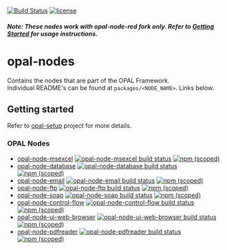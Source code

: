 [![Build Status](https://travis-ci.org/telligro/opal-nodes.svg?branch=master)](https://travis-ci.org/telligro/opal-nodes) [![license](https://img.shields.io/github/license/telligro/opal-nodes.svg)](LICENSE)

##### Note: These nodes work with opal-node-red fork only. Refer to [Getting Started](#getting-started) for usage instructions.

# opal-nodes
Contains the nodes that are part of the OPAL Framework.   
Individual README's can be found at ```packages/<NODE_NAME>```. Links below.
## Getting started
Refer to  [opal-setup](https://github.com/telligro/opal-setup) project for more details.
### OPAL Nodes

* [opal-node-msexcel](https://github.com/telligro/opal-nodes/tree/master/packages/opal-node-msexcel) 
[![opal-node-msexcel build status](https://frozen-fortress-98851.herokuapp.com/telligro/opal-nodes/1/badge?subject=build)](https://travis-ci.org/telligro/opal-nodes) [![npm (scoped)](https://img.shields.io/npm/v/@telligro/opal-node-msexcel.svg)](https://www.npmjs.com/package/@telligro/opal-node-msexcel)
* [opal-node-database](https://github.com/telligro/opal-nodes/tree/master/packages/opal-node-database)
[![opal-node-database build status](https://frozen-fortress-98851.herokuapp.com/telligro/opal-nodes/2/badge?subject=build)](https://travis-ci.org/telligro/opal-nodes) [![npm (scoped)](https://img.shields.io/npm/v/@telligro/opal-node-database.svg)](https://www.npmjs.com/package/@telligro/opal-node-database)
* [opal-node-email](https://github.com/telligro/opal-nodes/tree/master/packages/opal-node-email)
[![opal-node-email build status](https://frozen-fortress-98851.herokuapp.com/telligro/opal-nodes/3/badge?subject=build)](https://travis-ci.org/telligro/opal-nodes) [![npm (scoped)](https://img.shields.io/npm/v/@telligro/opal-node-email.svg)](https://www.npmjs.com/package/@telligro/opal-node-email)
* [opal-node-ftp](https://github.com/telligro/opal-nodes/tree/master/packages/opal-node-ftp)
[![opal-node-ftp build status](https://frozen-fortress-98851.herokuapp.com/telligro/opal-nodes/4/badge?subject=build)](https://travis-ci.org/telligro/opal-nodes) [![npm (scoped)](https://img.shields.io/npm/v/@telligro/opal-node-ftp.svg)](https://www.npmjs.com/package/@telligro/opal-node-ftp) 
* [opal-node-soap](https://github.com/telligro/opal-nodes/tree/master/packages/opal-node-soap)
[![opal-node-soap build status](https://frozen-fortress-98851.herokuapp.com/telligro/opal-nodes/5/badge?subject=build)](https://travis-ci.org/telligro/opal-nodes) [![npm (scoped)](https://img.shields.io/npm/v/@telligro/opal-node-soap.svg)](https://www.npmjs.com/package/@telligro/opal-node-soap)
* [opal-node-control-flow](https://github.com/telligro/opal-nodes/tree/master/packages/opal-node-control-flow)
[![opal-node-control-flow build status](https://frozen-fortress-98851.herokuapp.com/telligro/opal-nodes/6/badge?subject=build)](https://travis-ci.org/telligro/opal-nodes) [![npm (scoped)](https://img.shields.io/npm/v/@telligro/opal-node-control-flow.svg)](https://www.npmjs.com/package/@telligro/opal-node-control-flow)
* [opal-node-ui-web-browser](https://github.com/telligro/opal-nodes/tree/master/packages/opal-node-ui-web-browser)
[![opal-node-ui-web-browser build status](https://frozen-fortress-98851.herokuapp.com/telligro/opal-nodes/7/badge?subject=build)](https://travis-ci.org/telligro/opal-nodes) [![npm (scoped)](https://img.shields.io/npm/v/@telligro/opal-node-ui-web-browser.svg)](https://www.npmjs.com/package/@telligro/opal-node-ui-web-browser)
* [opal-node-pdfreader](https://github.com/telligro/opal-nodes/tree/master/packages/opal-node-pdfreader)
[![opal-node-pdfreader build status](https://frozen-fortress-98851.herokuapp.com/telligro/opal-nodes/8/badge?subject=build)](https://travis-ci.org/telligro/opal-nodes) [![npm (scoped)](https://img.shields.io/npm/v/@telligro/opal-node-pdfreader.svg)](https://www.npmjs.com/package/@telligro/opal-node-pdfreader)



